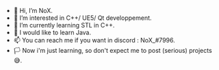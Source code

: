 - 👋 Hi, I’m NoX.
- 👀 I’m interested in C++/ UE5/ Qt developpement.
- 🌱 I’m currently learning STL in C++.
- 🍃 I would like to learn Java.
- 📫 You can reach me if you want in discord : NoX_#7996.
- 🏳️ Now i'm just learning, so don't expect me to post (serious) projects 😅.

<!---
Dev-NoX/Dev-NoX is a ✨ special ✨ repository because its `README.md` (this file) appears on your GitHub profile.
You can click the Preview link to take a look at your changes.
--->

